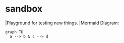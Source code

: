 # sandbox
|Playground for testing new things.
|Mermaid Diagram:
 ```mermaid
 graph TD
   a --> b & c --> d
```
